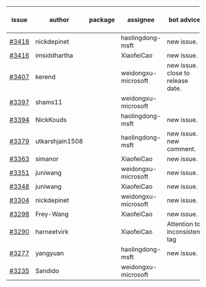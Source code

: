 | issue | author | package | assignee | bot advice | created date of issue | target release date | date from target |
| ------ | ------ | ------ | ------ | ------ | ------ | ------ | :-----: |
| [#3418](https://github.com/Azure/sdk-release-request/issues/3418) | nickdepinet |  | haolingdong-msft | new issue. | 11-15 | 12-23 |  |
| [#3416](https://github.com/Azure/sdk-release-request/issues/3416) | imsiddhartha |  | XiaofeiCao | new issue. | 11-15 | 12-23 |  |
| [#3407](https://github.com/Azure/sdk-release-request/issues/3407) | kerend |  | weidongxu-microsoft | new issue. close to release date.  | 11-14 | 11-15 | -1 |
| [#3397](https://github.com/Azure/sdk-release-request/issues/3397) | shams11 |  | weidongxu-microsoft |  | 11-10 | 11-25 |  |
| [#3394](https://github.com/Azure/sdk-release-request/issues/3394) | NickKouds |  | haolingdong-msft | new issue. | 11-09 | 11-25 |  |
| [#3379](https://github.com/Azure/sdk-release-request/issues/3379) | utkarshjain1508 |  | haolingdong-msft | new issue. new comment. | 11-07 | 11-25 |  |
| [#3363](https://github.com/Azure/sdk-release-request/issues/3363) | simanor |  | XiaofeiCao | new issue. | 11-02 | 11-25 |  |
| [#3351](https://github.com/Azure/sdk-release-request/issues/3351) | juniwang |  | weidongxu-microsoft | new issue. | 11-02 | 11-25 |  |
| [#3348](https://github.com/Azure/sdk-release-request/issues/3348) | juniwang |  | XiaofeiCao | new issue. | 11-02 | 11-25 |  |
| [#3304](https://github.com/Azure/sdk-release-request/issues/3304) | nickdepinet |  | weidongxu-microsoft | new issue. | 10-26 | 11-25 |  |
| [#3298](https://github.com/Azure/sdk-release-request/issues/3298) | Frey-Wang |  | XiaofeiCao | new issue. | 10-26 | 11-25 |  |
| [#3290](https://github.com/Azure/sdk-release-request/issues/3290) | harneetvirk |  | XiaofeiCao | Attention to inconsistent tag | 10-25 | 11-25 |  |
| [#3277](https://github.com/Azure/sdk-release-request/issues/3277) | yangyuan |  | haolingdong-msft | new issue. | 10-18 | 11-25 |  |
| [#3235](https://github.com/Azure/sdk-release-request/issues/3235) | Sandido |  | weidongxu-microsoft |  | 09-30 | 10-17 |  |

